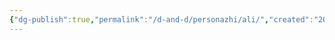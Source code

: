 ```yaml
---
{"dg-publish":true,"permalink":"/d-and-d/personazhi/ali/","created":"2024-03-25T21:44:13.952+03:00","updated":"2024-03-25T21:44:25.085+03:00"}
---
```


